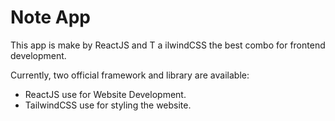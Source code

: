 # Note App

This app is make by ReactJS and T a ilwindCSS the best combo for frontend development.

Currently, two official framework and  library are available:

- ReactJS use for Website Development.
- TailwindCSS use for styling the website.
